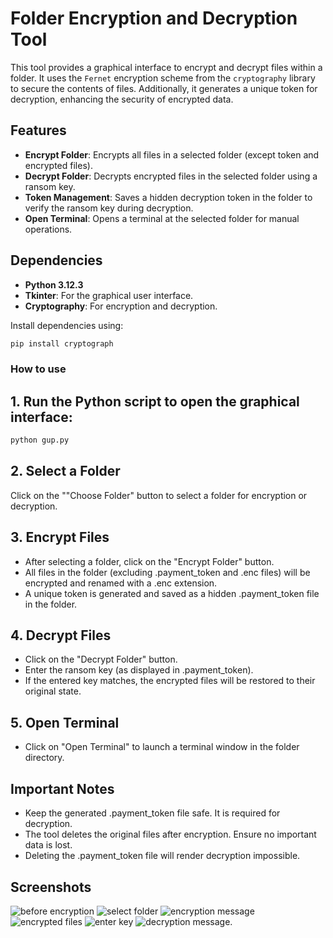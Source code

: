 # Folder Encryption and Decryption Tool

This tool provides a graphical interface to encrypt and decrypt files within a folder. It uses the `Fernet` encryption scheme from the `cryptography` library to secure the contents of files. Additionally, it generates a unique token for decryption, enhancing the security of encrypted data.

## Features
- **Encrypt Folder**: Encrypts all files in a selected folder (except token and encrypted files).
- **Decrypt Folder**: Decrypts encrypted files in the selected folder using a ransom key.
- **Token Management**: Saves a hidden decryption token in the folder to verify the ransom key during decryption.
- **Open Terminal**: Opens a terminal at the selected folder for manual operations.

## Dependencies
- **Python 3.12.3**
- **Tkinter**: For the graphical user interface.
- **Cryptography**: For encryption and decryption.

Install dependencies using:
```bash
pip install cryptograph
```
### How to use
## 1. Run the Python script to open the graphical interface:
```bash
python gup.py
```
## 2. Select a Folder
Click on the ""Choose Folder" button to select a folder for encryption or decryption.

## 3. Encrypt Files
- After selecting a folder, click on the "Encrypt Folder" button.
- All files in the folder (excluding .payment_token and .enc files) will be encrypted and renamed with a .enc extension.
- A unique token is generated and saved as a hidden .payment_token file in the folder.

## 4. Decrypt Files
- Click on the "Decrypt Folder" button.
- Enter the ransom key (as displayed in .payment_token).
- If the entered key matches, the encrypted files will be restored to their original state.
## 5. Open Terminal
- Click on "Open Terminal" to launch a terminal window in the folder directory.

## Important Notes
- Keep the generated .payment_token file safe. It is required for decryption.
- The tool deletes the original files after encryption. Ensure no important data is lost.
- Deleting the .payment_token file will render decryption impossible.

## Screenshots
![before encryption](https://github.com/aryanshailech/malwareProject/blob/main/readme_img/before%20encryption.png)
![select folder](https://github.com/aryanshailech/malwareProject/blob/main/readme_img/select%20folder.png)
![encryption message](https://github.com/aryanshailech/malwareProject/blob/main/readme_img/all%20files%20encrypted%20message.png)
![encrypted files](https://github.com/aryanshailech/malwareProject/blob/main/readme_img/encrypted%20files.png)
![enter key](https://github.com/aryanshailech/malwareProject/blob/main/readme_img/enter%20key.png)
![decryption message](https://github.com/aryanshailech/malwareProject/blob/main/readme_img/all%20files%20decrypted%20message.png).




